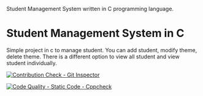 Student Management System written in C programming language. <br> 
<h1>Student Management System in C</h1>
<p>Simple project in c to manage student. You can add student, modify theme, delete theme. There is a different option to view all student and view student individually.
</p>


[![Contribution Check - Git Inspector](https://github.com/praveenkumarg204/LTTs_Mini_Project_C/actions/workflows/gitinspector.yml/badge.svg)](https://github.com/praveenkumarg204/LTTs_Mini_Project_C/actions/workflows/gitinspector.yml)

[![Code Quality - Static Code - Cppcheck](https://github.com/praveenkumarg204/LTTs_Mini_Project_C/actions/workflows/cppcheck.yml/badge.svg)](https://github.com/praveenkumarg204/LTTs_Mini_Project_C/actions/workflows/cppcheck.yml)
